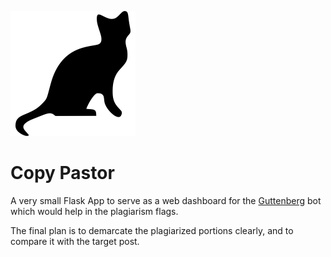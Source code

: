 
![CatPics](https://raw.githubusercontent.com/SOBotics/CopyPastor/master/static/favicon.png)

# Copy Pastor

A very small Flask App to serve as a web dashboard for the [Guttenberg](https://stackapps.com/questions/7197/guttenberg-a-bot-searching-for-plagiarism-on-stack-overflow) bot which would help in the plagiarism flags.

The final plan is to demarcate the plagiarized portions clearly, and to compare it with the target post.